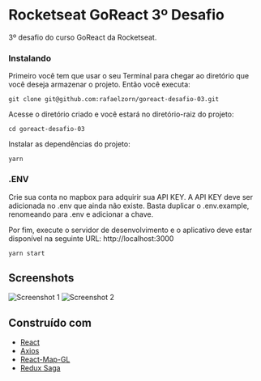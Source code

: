 # Rocketseat GoReact 3º Desafio

3º desafio do curso GoReact da Rocketseat.

### Instalando

Primeiro você tem que usar o seu Terminal para chegar ao diretório que você deseja armazenar o projeto. Então você executa:

```
git clone git@github.com:rafaelzorn/goreact-desafio-03.git
```

Acesse o diretório criado e você estará no diretório-raiz do projeto:

```
cd goreact-desafio-03
```

Instalar as dependências do projeto:

```
yarn
```

### .ENV

Crie sua conta no mapbox para adquirir sua API KEY. A API KEY deve ser adicionada no .env que ainda não existe. Basta duplicar o .env.example, renomeando para .env e adicionar a chave.

Por fim, execute o servidor de desenvolvimento e o aplicativo deve estar disponível na seguinte URL: http://localhost:3000

```
yarn start
```

## Screenshots

![Screenshot 1](https://image.ibb.co/fzocGK/ad.png)
![Screenshot 2](https://image.ibb.co/cHDBbK/user.png)

## Construído com

-   [React](https://reactjs.org)
-   [Axios](https://github.com/axios/axios)
-   [React-Map-GL](https://uber.github.io/react-map-gl/#/)
-   [Redux Saga](https://redux-saga.js.org)
